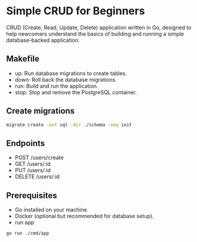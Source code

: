 # Simple CRUD for Beginners

CRUD (Create, Read, Update, Delete) application written in Go, designed to help newcomers understand the basics of building and running a simple database-backed application.

## Makefile 

* up: Run database migrations to create tables.
* down: Roll back the database migrations.
* run: Build and run the application.
* stop: Stop and remove the PostgreSQL container.

## Create migrations

```bash
migrate create -ext sql -dir ./schema -seq init  
```

## Endpoints
* POST /users/create
* GET /users/:id   
* PUT /users/:id
* DELETE /users/:id

## Prerequisites
* Go installed on your machine.
* Docker (optional but recommended for database setup).
* run app
```
go run ./cmd/app   
```
